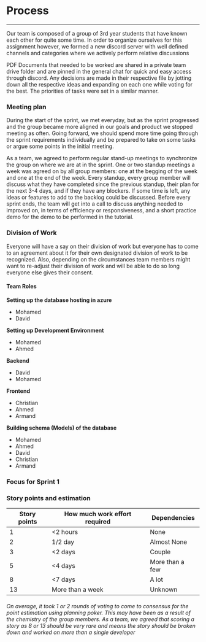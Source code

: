 
# Process
<hr>

Our team is composed of a group of 3rd year students that have known each other for quite some time. In order to organize ourselves for this assignment however, we formed a new discord server with well defined channels and categories where we actively perform relative discussions

PDF Documents that needed to be worked are shared in a private team drive folder and are pinned in the general chat for quick and easy access through discord. Any decisions are made in their respective file by jotting down all the respective ideas and expanding on each one while voting for the best. The priorities of tasks were set in a similar manner.
### Meeting plan

During the start of the sprint, we met everyday, but as the sprint progressed and the group became more aligned in our goals and product we stopped meeting as often.
Going forward, we should spend more time going through the sprint requirements individually and be prepared to take on some tasks or argue some points in the initial meeting.

As a team, we agreed to perform regular stand-up meetings to synchronize the group on where we are at in the sprint. One or two standup meetings a week was agreed on by all group members: one at the begging of the week and one at the end of the week. Every standup, every group member will discuss what they have completed since the previous standup, their plan for the next 3-4 days, and if they have any blockers. If some time is left, any ideas or features to add to the backlog could be discussed. Before every sprint ends, the team will get into a call to discuss anything needed to improved on, in terms of efficiency or responsiveness, and a short practice demo for the demo to be performed in the tutorial.

### Division of Work

Everyone will have a say on their division of work but everyone has to come to an agreement about it for their own designated division of work to be recognized. Also, depending on the circumstances team members might want to re-adjust their division of work and will be able to do so long everyone else gives their consent.

#### Team Roles

**Setting up the database hosting in azure**

- Mohamed
- David

**Setting up Development Environment**

- Mohamed
- Ahmed
  
**Backend**

- David
- Mohamed

**Frontend**

- Christian
- Ahmed
- Armand

**Building schema (Models) of the database**

- Mohamed
- Ahmed
- David
- Christian
- Armand


### Focus for Sprint 1

### Story points and estimation

| Story points | How much work effort required | Dependencies|
|-----------|--------|------------
| 1 | <2 hours | None
| 2 | 1/2 day | Almost None
| 3 | <2 days | Couple
| 5 | <4 days |  More than a few
| 8 | <7 days |  A lot
| 13 | More than a week | Unknown

###### On average, it took 1 or 2 rounds of voting to come to consensus for the point estimation using planning poker. This may have been as a result of the chemistry of the group members. As a team, we agreed that scoring a story as 8 or 13 should be very rare and means the story should be broken down and worked on more than a single developer